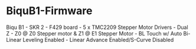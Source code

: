 # BiquB1-Firmware
Biqu B1 - 
SKR 2 - F429 board - 
5 x TMC2209 Stepper Motor Drivers - 
Dual Z - Z0 @ Z0 Stepper motor & Z1 @ E1 Stepper Motor - 
BL Touch w/ Auto Bi-Linear Leveling Enabled - 
Linear Advance Enabled/S-Curve Disabled

